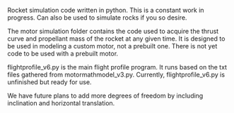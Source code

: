 Rocket simulation code written in python. This is a constant work in progress.
Can also be used to simulate rocks if you so desire.

The motor simulation folder contains the code used to acquire the thrust curve and propellant mass of the rocket at any given time. It is designed to be used in modeling a custom motor, not a prebuilt one. There is not yet code to be used with a prebuilt motor.

flightprofile_v6.py is the main flight profile program. It runs based on the txt files gathered from motormathmodel_v3.py. Currently, flightprofile_v6.py is unfinished but ready for use.

We have future plans to add more degrees of freedom by including inclination and horizontal translation.

